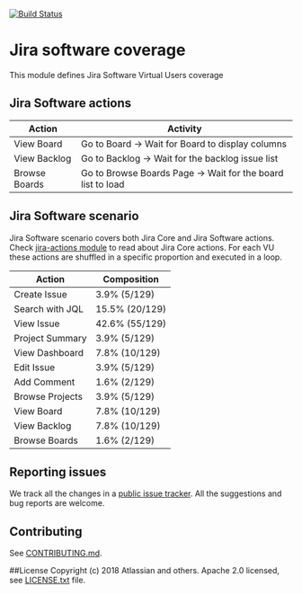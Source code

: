 [![Build Status](https://travis-ci.com/atlassian/jira-software-actions.svg?branch=master)](https://travis-ci.com/atlassian/jira-software-actions)

# Jira software coverage

This module defines Jira Software Virtual Users coverage

## Jira Software actions

Action              | Activity              |
------------------- | ----------------------
View Board          | Go to Board → Wait for Board to display columns
View Backlog        | Go to Backlog → Wait for the backlog issue list
Browse Boards       | Go to Browse Boards Page → Wait for the board list to load

## Jira Software scenario

Jira Software scenario covers both Jira Core and Jira Software actions. 
Check [jira-actions module](https://bitbucket.org/atlassian/jira-actions/src/master/README.md) 
to read about Jira Core actions. For each VU these actions are shuffled in a specific proportion and executed in a loop.

Action              | Composition              |
------------------- | ----------------------
Create Issue        | 3.9% (5/129)
Search with JQL     | 15.5% (20/129)
View Issue          | 42.6% (55/129)
Project Summary     | 3.9% (5/129)
View Dashboard      | 7.8% (10/129)
Edit Issue          | 3.9% (5/129)
Add Comment         | 1.6% (2/129)
Browse Projects     | 3.9% (5/129)
View Board          | 7.8% (10/129)
View Backlog        | 7.8% (10/129)
Browse Boards       | 1.6% (2/129)

## Reporting issues

We track all the changes in a [public issue tracker](https://ecosystem.atlassian.net/secure/RapidBoard.jspa?rapidView=457&projectKey=JPERF).
All the suggestions and bug reports are welcome.

## Contributing

See [CONTRIBUTING.md](CONTRIBUTING.md).

##License
Copyright (c) 2018 Atlassian and others.
Apache 2.0 licensed, see [LICENSE.txt](LICENSE.txt) file.